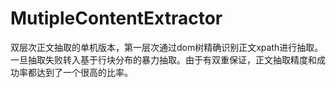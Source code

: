 # MutipleContentExtractor
双层次正文抽取的单机版本，第一层次通过dom树精确识别正文xpath进行抽取。一旦抽取失败转入基于行块分布的暴力抽取。由于有双重保证，正文抽取精度和成功率都达到了一个很高的比率。
